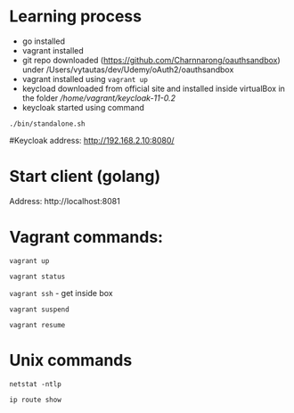 # Learning process
* go installed
* vagrant installed
* git repo downloaded (https://github.com/Charnnarong/oauthsandbox) under /Users/vytautas/dev/Udemy/oAuth2/oauthsandbox
* vagrant installed using
```vagrant up```
* keycload downloaded from official site and installed inside virtualBox in the folder _/home/vagrant/keycloak-11-0.2_
* keycloak started using command
```
./bin/standalone.sh
```

#Keycloak address:
http://192.168.2.10:8080/

# Start client (golang)
Address: http://localhost:8081




# Vagrant commands:
```vagrant up```

```vagrant status```

```vagrant ssh``` - get inside box

```vagrant suspend```

```vagrant resume```

# Unix commands
```
netstat -ntlp

ip route show
```